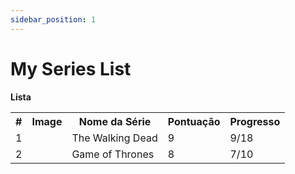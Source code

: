 ```yaml
---
sidebar_position: 1
---
```


# My Series List

**Lista**

<table>
  <tr>
    <th>#</th>
    <th>Image</th>
    <th>Nome da Série</th>
    <th>Pontuação</th>
    <th>Progresso</th>
  </tr>
  <tr>
    <td>1</td>
    <td></td>
    <td>The Walking Dead</td>
    <td>9</td>
    <td>9/18</td>
  </tr>
  <tr>
    <td>2</td>
    <td></td>
    <td>Game of Thrones</td>
    <td>8</td>
    <td>7/10</td>
  </tr>
</table>